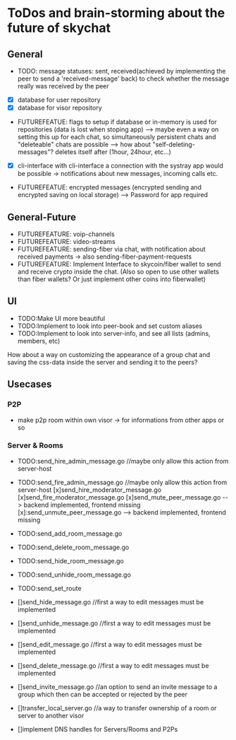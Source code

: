 
# ToDos and brain-storming about the future of skychat

## General

- TODO: message statuses: sent, received(achieved by implementing the peer to send a 'received-message' back) to check whether the message really was received by the peer
- [x] database for user repository
- [x] database for visor repository
- FUTUREFEATUE: flags to setup if database or in-memory is used for repositories (data is lost when stoping app)
    --> maybe even a way on setting this up for each chat, so simultaneously persistent chats and "deleteable" chats are possible
    --> how about "self-deleting-messages"? deletes itself after (1hour, 24hour, etc...)
- [x] cli-interface
    with cli-interface a connection with the systray app would be possible -> notifications about new messages, incoming calls etc.
- FUTUREFEATUE: encrypted messages (encrypted sending and encrypted saving on local storage) --> Password for app required

## General-Future

- FUTUREFEATURE: voip-channels
- FUTUREFEATURE: video-streams
- FUTUREFEATURE: sending-fiber via chat, with notification about received payments -> also sending-fiber-payment-requests
- FUTUREFEATURE: Implement Interface to skycoin/fiber wallet to send and receive crypto inside the chat. (Also so open to use other wallets than fiber wallets? Or just implement other coins into fiberwallet)

## UI

- TODO:Make UI more beautiful
- TODO:Implement to look into peer-book and set custom aliases
- TODO:Implement to look into server-info, and see all lists (admins, members, etc)

How about a way on customizing the appearance of a group chat and saving the css-data inside the server and sending it to the peers?

## Usecases

### P2P

- make p2p room within own visor -> for informations from other apps or so

### Server & Rooms

- TODO:send_hire_admin_message.go 		//maybe only allow this action from server-host
- TODO:send_fire_admin_message.go		//maybe only allow this action from server-host
[x]send_hire_moderator_message.go
[x]send_fire_moderator_message.go
[x]send_mute_peer_message.go 			--> backend implemented, frontend missing
[x]:send_unmute_peer_message.go		--> backend implemented, frontend missing

- TODO:send_add_room_message.go
- TODO:send_delete_room_message.go
- TODO:send_hide_room_message.go
- TODO:send_unhide_room_message.go
- TODO:send_set_route

- []send_hide_message.go				//first a way to edit messages must be implemented
- []send_unhide_message.go			//first a way to edit messages must be implemented
- []send_edit_message.go				//first a way to edit messages must be implemented
- []send_delete_message.go			//first a way to edit messages must be implemented

- []send_invite_message.go			//an option to send an invite message to a group which then can be accepted or rejected by the peer

- []transfer_local_server.go			//a way to transfer ownership of a room or server to another visor

- []implement DNS handles for Servers/Rooms and P2Ps
